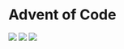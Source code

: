 # Advent of Code

![](https://img.shields.io/badge/day%20📅-17-blue)
![](https://img.shields.io/badge/stars%20⭐-15-yellow)
![](https://img.shields.io/badge/days%20completed-7-red)